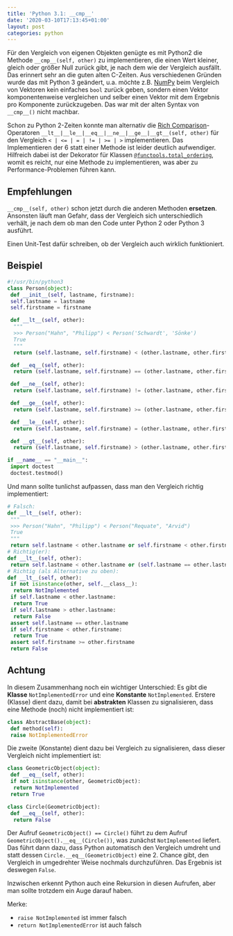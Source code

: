 ```yaml
---
title: 'Python 3.1: __cmp__'
date: '2020-03-10T17:13:45+01:00'
layout: post
categories: python
---
```


Für den Vergleich von eigenen Objekten genügte es mit Python2 die Methode `__cmp__(self, other)` zu implementieren, die einen Wert kleiner, gleich oder größer Null zurück gibt, je nach dem wie der Vergleich ausfällt. Das erinnert sehr an die guten alten C-Zeiten.
Aus verschiedenen Gründen wurde das mit Python 3 geändert, u.a. möchte z.B. [NumPy](https://numpy.org/) beim Vergleich von Vektoren kein einfaches `bool` zurück geben, sondern einen Vektor komponentenweise vergleichen und selber einen Vektor mit dem Ergebnis pro Komponente zurückzugeben.
Das war mit der alten Syntax von `__cmp__()` nicht machbar.

Schon zu Python 2-Zeiten konnte man alternativ die [Rich Comparison](https://www.python.org/dev/peps/pep-0207/)-Operatoren `__lt__|__le__|__eq__|__ne__|__ge__|__gt__(self, other)` für den Vergleich `< | <= | = | != | >= | >` implementieren.
Das Implementieren der 6 statt einer Methode ist leider deutlich aufwendiger.
Hilfreich dabei ist der Dekorator für Klassen [`@functools.total_ordering`](https://docs.python.org/3/library/functools.html#functools.total_ordering), womit es reicht, nur eine Methode zu implementieren, was aber zu Performance-Problemen führen kann.

## Empfehlungen

`__cmp__(self, other)` schon jetzt durch die anderen Methoden **ersetzen**.
Ansonsten läuft man Gefahr, dass der Vergleich sich unterschiedlich verhält, je nach dem ob man den Code unter Python 2 oder Python 3 ausführt.

Einen Unit-Test dafür schreiben, ob der Vergleich auch wirklich funktioniert.

## Beispiel

```python
#!/usr/bin/python3
class Person(object):
 def __init__(self, lastname, firstname):
 self.lastname = lastname
 self.firstname = firstname

 def __lt__(self, other):
  """
  >>> Person("Hahn", "Philipp") < Person('Schwardt', 'Sönke')
  True
  """
  return (self.lastname, self.firstname) < (other.lastname, other.firstname) if isinstance(other, Person) else NotImplemented

 def __eq__(self, other):
  return (self.lastname, self.firstname) == (other.lastname, other.firstname) if isinstance(other, Person) else NotImplemented

 def __ne__(self, other):
  return (self.lastname, self.firstname) != (other.lastname, other.firstname) if isinstance(other, Person) else NotImplemented

 def __ge__(self, other):
  return (self.lastname, self.firstname) >= (other.lastname, other.firstname) if isinstance(other, Person) else NotImplemented

 def __le__(self, other):
  return (self.lastname, self.firstname) = (other.lastname, other.firstname) if isinstance(other, Person) else NotImplemented

 def __gt__(self, other):
  return (self.lastname, self.firstname) > (other.lastname, other.firstname) if isinstance(other, Person) else NotImplemented

if __name__ == "__main__":
 import doctest
 doctest.testmod()
```

Und mann sollte tunlichst aufpassen, dass man den Vergleich richtig implementiert:

```python
# Falsch:
def __lt__(self, other):
 """
 >>> Person("Hahn", "Philipp") < Person("Requate", "Arvid")
 True
 """
 return self.lastname < other.lastname or self.firstname < other.firstname
# Richtig(er):
def __lt__(self, other):
 return self.lastname < other.lastname or (self.lastname == other.lastname and self.firstname < other.firstname)
# Richtig (als Alternative zu oben):
def __lt__(self, other):
 if not isinstance(other, self.__class__):
  return NotImplemented
 if self.lastname < other.lastname:
  return True
 if self.lastname > other.lastname:
  return False
 assert self.lastname == other.lastname
 if self.firstname < other.firstname:
  return True
 assert self.firstname >= other.firstname
 return False
```

## Achtung

In diesem Zusammenhang noch ein wichtiger Unterschied: Es gibt die **Klasse** `NotImplementedError` und eine **Konstante** `NotImplemented`.
Erstere (Klasse) dient dazu, damit bei **abstrakten** Klassen zu signalisieren, dass eine Methode (noch) nicht implementiert ist:
```python
class AbstractBase(object):
 def method(self):
 raise NotImplementedError
```

Die zweite (Konstante) dient dazu bei Vergleich zu signalisieren, dass dieser Vergleich nicht implementiert ist:
```python
class GeometricObject(object):
 def __eq__(self, other):
 if not isinstance(other, GeometricObject):
  return NotImplemented
 return True

class Circle(GeometricObject):
 def __eq__(self, other):
  return False
```

Der Aufruf `GeometricObject() == Circle()` führt zu dem Aufruf `GeometricObject().__eq__(Circle())`, was zunächst `NotImplemented` liefert.
Das führt dann dazu, dass Python automatisch den Vergleich umdreht und statt dessen `Circle.__eq__(GeometricObject)` eine 2. Chance gibt, den Vergleich in umgedrehter Weise nochmals durchzuführen.
Das Ergebnis ist deswegen `False`.

Inzwischen erkennt Python auch eine Rekursion in diesen Aufrufen, aber man sollte trotzdem ein Auge darauf haben.

Merke:

- `raise NotImplemented` ist immer falsch
- `return NotImplementedError` ist auch falsch
